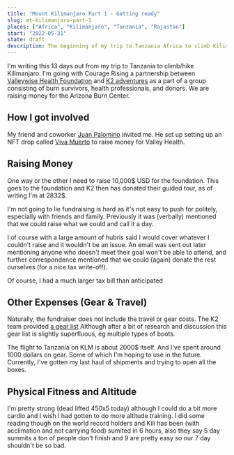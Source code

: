 ```yaml
---
title: "Mount Kilimanjaro Part 1 - Getting ready"
slug: mt-kilimanjaro-part-1
places: ["Africa", "Kilimanjaro", "Tanzania", "Rajastan"]
start: "2022-05-31"
state: draft
description: The beginning of my trip to Tanzania Africa to climb Kilimanjaro to raise funds for the Arizona Burn center.
---
```


I'm writing this 13 days out from my trip to Tanzania to climb/hike Kilimanjaro.
I'm going with Courage Rising a partnership
between [Valleywise Health Foundation](http://valleywisehealthfoundation.org)
and [K2 adventures](https://k2adventuretravel.com) as a part of a group
consisting of burn survivors, health professionals, and donors. We are raising
money for the Arizona Burn Center.

## How I got involved

My friend and coworker [Juan Palomino](https://twitter.com/JuanForTheMoney)
invited me. He set up setting up an NFT drop
called [Viva Muerto](https://www.vivamuertos.com) to raise money for Valley
Health.

## Raising Money

One way or the other I need to raise 10,000$ USD for the foundation. This goes
to the foundation and K2 then has donated their guided tour, as of writing I'm
at 2832$.

I'm not going to lie fundraising is hard as it's not easy to push for politely,
especially with friends and family. Previously it was (verbally)
mentioned that we could raise what we could and call it a day.

I of course with a large amount of hubris said I would cover whatever I couldn't
raise and it wouldn't be an issue. An email was sent out later mentioning anyone
who doesn't meet their goal won't be able to attend, and further correspondence
mentioned that we could (again) donate the rest ourselves (for a nice tax
write-off).

Of course, I had a much larger tax bill than anticipated

## Other Expenses (Gear & Travel)

Naturally, the fundraiser does not include the travel or gear costs. The K2 team
provided [a gear list](http://valleywisehealthfoundation.org/wp-content/uploads/20…)
Although after a bit of research and discussion this gear list is slightly
superfluous, eg multiple types of boots.

The flight to Tanzania on KLM is about 2000$ itself. And I've spent around 1000
dollars on gear. Some of which I'm hoping to use in the future. Currently, I've
gotten my last haul of shipments and trying to open all the boxes.

## Physical Fitness and Altitude

I'm pretty strong (dead lifted 450x5 today) although I could do a bit more
cardio and I wish I had gotten to do more altitude training. I did some reading
though on the world record holders and Kili has been (with acclimation and not
carrying food) sumited in 6 hours, also they say 5 day summits a ton of people
don't finish and 9 are pretty easy so our 7 day shouldn't be so bad.

